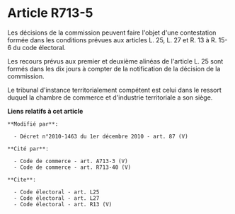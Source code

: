 # Article R713-5

Les décisions de la commission peuvent faire l'objet d'une contestation formée dans les conditions prévues aux articles L.
25, L. 27 et R. 13 à R. 15-6 du code électoral. 

Les recours prévus aux premier et deuxième alinéas de l'article L. 25 sont formés dans les dix jours à compter de la
notification de la décision de la commission. 

Le tribunal d'instance territorialement compétent est celui dans le ressort duquel la chambre de commerce et d'industrie
territoriale a son siège.

**Liens relatifs à cet article**

	**Modifié par**:

	  - Décret n°2010-1463 du 1er décembre 2010 - art. 87 (V)

	**Cité par**:

	  - Code de commerce - art. A713-3 (V)
	  - Code de commerce - art. R713-40 (V)

	**Cite**:

	  - Code électoral - art. L25
	  - Code électoral - art. L27
	  - Code électoral - art. R13 (V)
